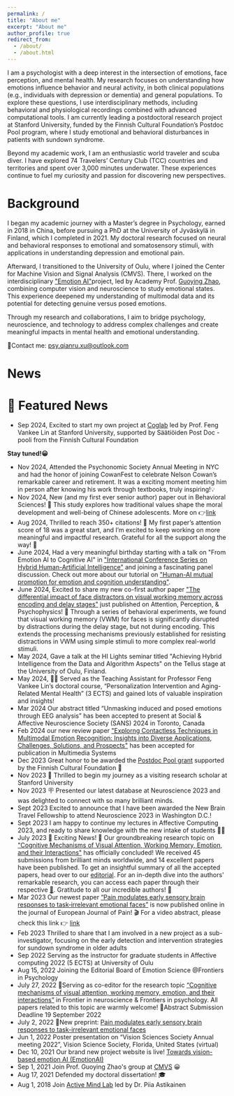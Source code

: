 ```yaml
---
permalink: /
title: "About me"
excerpt: "About me"
author_profile: true
redirect_from: 
  - /about/
  - /about.html
---
```

I am a psychologist with a deep interest in the intersection of emotions, face perception, and mental health. My research focuses on understanding how emotions influence behavior and neural activity, in both clinical populations (e.g., individuals with depression or dementia) and general populations. To explore these questions, I use interdisciplinary methods, including behavioral and physiological recordings combined with advanced computational tools. I am currently leading a postdoctoral research project at Stanford University, funded by the Finnish Cultural Foundation’s Postdoc Pool program, where I study emotional and behavioral disturbances in patients with sundown syndrome.

Beyond my academic work, I am an enthusiastic world traveler and scuba diver. I have explored 74 Travelers’ Century Club (TCC) countries and territories and spent over 3,000 minutes underwater. These experiences continue to fuel my curiosity and passion for discovering new perspectives.

# **Background**

I began my academic journey with a Master’s degree in Psychology, earned in 2018 in China, before pursuing a PhD at the University of Jyväskylä in Finland, which I completed in 2021. My doctoral research focused on neural and behavioral responses to emotional and somatosensory stimuli, with applications in understanding depression and emotional pain.

Afterward, I transitioned to the University of Oulu, where I joined the Center for Machine Vision and Signal Analysis (CMVS). There, I worked on the interdisciplinary ["Emotion AI"](https://emotion-ai.rahtiapp.fi/index.html)project, led by Academy Prof. [Guoying Zhao](https://gyzhao-nm.github.io/Guoying/), combining computer vision and neuroscience to study emotional states. This experience deepened my understanding of multimodal data and its potential for detecting genuine versus posed emotions.

Through my research and collaborations, I aim to bridge psychology, neuroscience, and technology to address complex challenges and create meaningful impacts in mental health and emotional understanding.



<!--
I am Qianru Xu (许茜如), a postdoctoral researcher at the Center for Machine Vision and Signal Analysis (CMVS), University of Oulu, Finland. Currently, I'm working on an exciting project called ["Emotion AI"](https://emotion-ai.rahtiapp.fi/index.html) which is led by Prof. [Guoying Zhao](https://gyzhao-nm.github.io/Guoying/). Our interdisciplinary team is integrating neurosciences and computer vision to study various emotional cues. My main research focus is to leverage multimodal data to deepen our understanding of the neural mechanisms and behavioral manifestations that differentiate genuine from posed emotional states. Ultimately, we hope to help individuals improve their emotional well-being and foster more authentic human connections. In my previous research, I primarily focused on investigating brain responses (MEG/EEG) to somatosensory and emotional stimuli involving emotional pain (e.g., depression) and physical pain. 

In sum, my research is deeply rooted in the study of neural signatures and their relationship to behavioral changes, particularly in the context of understanding emotions and associated affective disorders. The core aim of my work is to unravel the complex neural underpinnings of emotion using the Emotion AI engine. This could lead to the development of more effective diagnostic tools and therapeutic strategies for various emotional and behavioral disturbances.

In my previous research, I primarily focused on investigating brain responses (MEG/EEG) to somatosensory and emotional stimuli in both depressed and non-depressed individuals. My Ph.D. dissertation, titled ["Change detection in the surrounding world: evidence from the visual and somatosensory brain responses"]( http://urn.fi/URN:ISBN:978-951-39-8791-6) was supervised by Assoc. prof. [Piia Astikainen](https://www.jyu.fi/edupsy/fi/laitokset/psykologia/en/staff/astikainen-piia) and Prof. [Jarmo Hämäläinen](https://www.jyu.fi/edupsy/fi/laitokset/psykologia/en/staff/hamalainen-jarmo). One of my ongoing projects revolves around understanding how physical pain, compared to emotional pain such as depression, alters emotional processing. This knowledge could be instrumental in the development of diagnostic tools and predicting treatment responses in the future.

As a researcher, I consider myself self-motivated and enthusiastic, always seeking new knowledge and embracing challenges. My personal motto is "To see the world" and "Stay curious." Beyond academia, I have a passion for traveling and scuba diving. So far, I have explored 55 countries and spent a total of 3,285 minutes underwater (with more adventures to come...).-->

📧Contact me: psy.qianru.xu@outlook.com

News
======
# 📌 Featured News

- Sep 2024, Excited to start my own project at [Coglab](https://www.cogtlab.com/) led by Prof. Feng Vankee Lin at Stanford University, supported by Säätiöiden Post Doc -pooli from the Finnish Cultural Foundation
  
**Stay tuned!😀**
- Nov 2024, Attended the Psychonomic Society Annual Meeting in NYC and had the honor of joining CowanFest to celebrate Nelson Cowan’s remarkable career and retirement. It was a exciting moment meeting him in person after knowing his work through textbooks, truly inspiring!💡
- Nov 2024, New (and my first ever senior author) paper out in Behavioral Sciences! 🎉 This study explores how traditional values shape the moral development and well-being of Chinese adolescents. More on 👉[link](https://www.mdpi.com/2076-328X/14/11/1079)
- Aug 2024, Thrilled to reach 350+ citations! 🎉 My first paper’s attention score of 18 was a great start, and I’m excited to keep working on more meaningful and impactful research. Grateful for all the support along the way! 🌟
- June 2024, Had a very meaningful birthday starting with a talk on "From Emotion AI to Cognitive AI" in 
["International Conference Series on Hybrid Human-Artificial Intelligence"](https://hhai-conference.org/) and joining a fascinating panel discussion. Check out more about our tutorial on ["Human-AI mutual promotion for emotion and cognition understanding"](https://cv-ac.github.io/HAECU-HHAI2024/).
- June 2024, Excited to share my new co-first author paper ["The differential impact of face distractors on visual working memory across encoding and delay stages"](https://link.springer.com/article/10.3758/s13414-024-02895-6) just published on Attention, Perception, & Psychophysics! 📄 Through a series of behavioral experiments, we found that visual working memory (VWM) for faces is significantly disrupted by distractions during the delay stage, but not during encoding. This extends the processing mechanisms previously established for resisting distractions in VWM using simple stimuli to more complex real-world stimuli.
- May 2024, Gave a talk at the HI Lights seminar titled "Achieving Hybrid Intelligence from the Data and Algorithm Aspects" on the Tellus stage at the University of Oulu, Finland.
- May 2024, 👩‍🏫 Served as the Teaching Assistant for Professor Feng Vankee Lin’s doctoral course, “Personalization Intervention and Aging-Related Mental Health” (3 ECTS) and gained lots of valuable inspiration and insights!
- Mar 2024 Our abstract titled “Unmasking induced and posed emotions through EEG analysis” has been accepted to present at Social & Affective Neuroscience Society (SANS) 2024 in Toronto, Canada
- Feb 2024 our new review paper ["Explorng Contactless Techniques in Multimodal Emotion Recognition: Insights into Diverse Applications, Challenges, Solutions, and Prospects"](https://link.springer.com/article/10.1007/s00530-024-01302-2?utm_source=rct_congratemailt&utm_medium=email&utm_campaign=oa_20240406&utm_content=10.1007/s00530-024-01302-2) has been accepted for publication in Multimedia Systems 
- Dec 2023 Great honor to be awarded the [Postdoc Pool grant](https://skr.fi/ajankohtaista/saatioiden-post-doc-poolin-syyshaun-tulokset-32-tohtoria-sai-rahoituksen) supported by the Finnish Cultural Foundation 🧡
- Nov 2023 🛫 Thrilled to begin my journey as a visiting research scholar at Stanford University
- Nov 2023 🪧 Presented our latest database at Neuroscience 2023 and was delighted to connect with so many brilliant minds.
- Sept 2023 Excited to announce that I have been awarded the New Brain Travel Fellowship to attend Neuroscience 2023 in Washington D.C.!
- Sept 2023 I am happy to continue my lectures in Affective Computing 2023, and ready to share knowledge with the new intake of students 👩‍🏫
- July 2023 🎉 Exciting News! 🎉 Our groundbreaking research topic on ["Cognitive Mechanisms of Visual Attention, Working Memory, Emotion, and their Interactions"](https://www.frontiersin.org/research-topics/44236/cognitive-mechanisms-of-visual-attention-working-memory-emotion-and-their-interactions#articles) has officially concluded! We received 45 submissions from brilliant minds worldwide, and 14 excellent papers have been published. To get an insightful summary of all the accepted papers, head over to our [editorial](https://www.frontiersin.org/articles/10.3389/fnins.2023.1259002/full). For an in-depth dive into the authors' remarkable research, you can access each paper through their respective [🔗](https://www.frontiersin.org/research-topics/44236/cognitive-mechanisms-of-visual-attention-working-memory-emotion-and-their-interactions#articles). Gratitude to all our incredible authors! 👏 
- Mar 2023 Our newest paper [“Pain modulates early sensory brain responses to task‐irrelevant emotional faces”](https://doi.org/10.1002/ejp.2097) is now published online in the journal of European Journal of Pain! 🎬 For a video abstract, please check this link 👉 [link](https://www.veed.io/view/2c5741b6-1062-476e-8d20-6499906a8944?panel=share)
- Feb 2023 Thrilled to share that I am involved in a new project as a sub-investigator, focusing on the early detection and intervention strategies for sundown syndrome in older adults
- Sep 2022 Serving as the instructor for graduate students in Affective computing 2022 (5 ECTS) at University of Oulu
- Aug 15, 2022 Joining the Editorial Board of Emotion Science @Frontiers in Psychology
- July 27, 2022 📢Serving as co-editor for the research topic [“Cognitive mechanisms of visual attention, working memory, emotion, and their interactions”](https://frontiersin.org/research-topics/44236) in Frontier in neuroscience & Frontiers in psychology. All papers related to this topic are warmly welcome! 👀Abstract Submission Deadline 19 September 2022
- July 2, 2022 🚨New preprint: [Pain modulates early sensory brain responses to task-irrelevant emotional faces](https://psyarxiv.com/2wdjx/)
- Jun 1, 2022 Poster presentation on “Vision Sciences Society Annual meeting 2022”, Vision Science Society, Florida, United States (virtual) 
- Dec 10, 2021  Our brand new project website is live! [Towards vision-based emotion AI (EmotionAI)](https://emotion-ai.rahtiapp.fi/index.html)
- Sep 1, 2021   Join Prof. Guoying Zhao's group at [CMVS](https://www.oulu.fi/cmvs/) 😀
- Aug 17, 2021  Defended my doctoral dissertation! 🎓
- Aug 1, 2018   Join [Active Mind Lab](https://www.jyu.fi/edupsy/fi/laitokset/psykologia/en/research/research-areas/neuroscience/groups/active-mind-lab) led by Dr. Piia Astikainen
